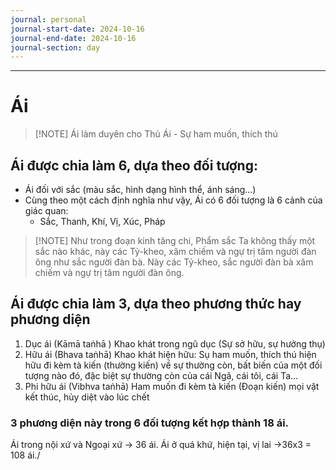 ```yaml
---
journal: personal
journal-start-date: 2024-10-16
journal-end-date: 2024-10-16
journal-section: day
---
```

---
# Ái

> [!NOTE] Ái làm duyên cho Thủ
> Ái - Sự ham muốn, thích thú

## Ái được chia làm 6, dựa theo đối tượng:
- Ái đối với sắc (màu sắc, hình dạng hình thể, ánh sáng...)
- Cùng theo một cách định nghĩa như vậy, Ái có 6 đối tượng là 6 cảnh của giác quan:
	- Sắc, Thanh, Khí, Vị, Xúc, Pháp

> [!NOTE] Như trong đoạn kinh tăng chi, Phẩm sắc
>  Ta không thấy một sắc nào khác, này các Tỷ-kheo, xâm chiếm và ngự trị tâm người đàn ông như sắc người đàn bà. Này các Tỷ-kheo, sắc người đàn bà xâm chiếm và ngự trị tâm người đàn ông.

## Ái được chia làm 3, dựa theo phương thức hay phương diện
1. Dục ái (Kāmā taṅhā ) Khao khát trong ngũ dục (Sự sở hữu, sự hưởng thụ)
2. Hữu ái (Bhava taṅhā) Khao khát hiện hữu: Sụ ham muốn, thích thú hiện hữu đi kèm tà kiến (thường kiến) về sự thường còn, bất biến của một đối tượng nào đó, đặc biệt sự thường còn của cái Ngã, cái tôi, cái Ta...
3. Phi hữu ái (Vibhva taṅhā) Ham muốn đi kèm tà kiến (Đoạn kiến) mọi vật kết thúc, hủy diệt vào lúc chết
### 3 phương diện này trong 6 đối tượng kết hợp thành 18 ái. 
Ái trong nội xứ và Ngoại xứ -> 36 ái. Ái ở quá khứ, hiện tại, vị lai ->36x3 = 108 ái./